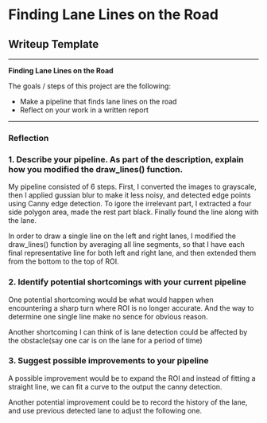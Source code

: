 # **Finding Lane Lines on the Road** 

## Writeup Template


---

**Finding Lane Lines on the Road**

The goals / steps of this project are the following:
* Make a pipeline that finds lane lines on the road
* Reflect on your work in a written report


[//]: # (Image References)

[image1]: ./examples/grayscale.jpg "Grayscale"

---

### Reflection

### 1. Describe your pipeline. As part of the description, explain how you modified the draw_lines() function.

My pipeline consisted of 6 steps. 
First, I converted the images to grayscale, then I applied gussian blur to make it less noisy, and detected edge points using Canny edge detection. To igore the irrelevant part, I extracted a four side polygon area, made the rest part black. Finally found the line along with the lane.

In order to draw a single line on the left and right lanes, I modified the draw_lines() function by averaging all line segments, so that I have each final representative line for both left and right lane, and then extended them from the bottom to the top of ROI.



### 2. Identify potential shortcomings with your current pipeline


One potential shortcoming would be what would happen when encountering a sharp turn where ROI is no longer accurate.
And the way to determine one single line make no sence for obvious reason.

Another shortcoming I can think of is lane detection could be affected by the obstacle(say one car is on the lane for a period of time)


### 3. Suggest possible improvements to your pipeline

A possible improvement would be to expand the ROI and instead of fitting a straight line, we can fit a curve to the output the canny detection.

Another potential improvement could be to record the history of the lane, and use previous detected lane to adjust the following one.
